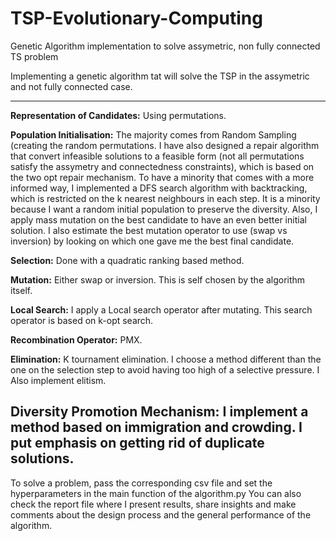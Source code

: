 # TSP-Evolutionary-Computing
Genetic Algorithm implementation to solve assymetric, non fully connected TS problem

Implementing a genetic algorithm tat will solve the TSP in the assymetric and not fully connected case.

--------------------------------------------------------------------------------------------------------------------------------------------------
**Representation of Candidates:** Using permutations.

**Population Initialisation:** The majority comes from Random Sampling (creating the random permutations. I have also designed a repair algorithm that convert infeasible solutions to a feasible form (not all permutations satisfy the assymetry and connectedness constraints), which is based on the two opt repair mechanism.
To have a minority that comes with a more informed way, I implemented a DFS search algorithm with backtracking, which is restricted on the k nearest neighbours in each step. It is a minority because I want a random initial population to preserve the diversity.
Also, I apply mass mutation on the best candidate to have an even better initial solution. I also estimate the best mutation operator to use (swap vs inversion) by looking on which one gave me the best final candidate.

**Selection:** Done with a quadratic ranking based method.

**Mutation:** Either swap or inversion. This is self chosen by the algorithm itself. 

**Local Search:** I apply a Local search operator after mutating. This search operator is based on k-opt search.

**Recombination Operator:** PMX.

**Elimination:** K tournament elimination. I choose a method different than the one on the selection step to avoid having too high of a selective pressure. I Also implement elitism.

**Diversity Promotion Mechanism:** I implement a method based on immigration and crowding. I put emphasis on getting rid of duplicate solutions.
--------------------------------------------------------------------------------------------------------------------------------------------------

To solve a problem, pass the corresponding csv file and set the hyperparameters in the main function of the algorithm.py
You can also check the report file where I present results, share insights and make comments about the design process and the general performance of the algorithm.
